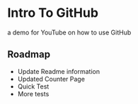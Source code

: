# Intro To GitHub
a demo for YouTube on how to use GitHub

## Roadmap
* Update Readme information
* Updated Counter Page
* Quick Test
* More tests

